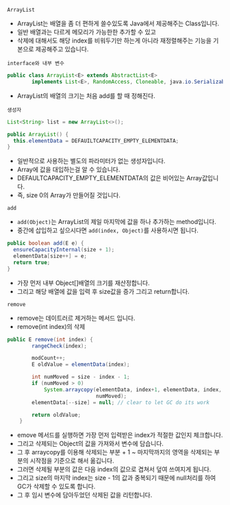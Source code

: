 `ArrayList`

- ArrayList는 배열을 좀 더 편하게 쓸수있도록 Java에서 제공해주는 Class입니다.
- 일반 배열과는 다르게 메모리가 가능한한 추가할 수 있고
- 삭제에 대해서도 해당 index를 비워두기만 하는게 아니라 재정렬해주는 기능을 기본으로 제공해주고 있습니다.

`interface와 내부 변수`

```java
public class ArrayList<E> extends AbstractList<E>
        implements List<E>, RandomAccess, Cloneable, java.io.Serializable
``` 

- ArrayList의 배열의 크기는 처음 add를 할 때 정해진다.

`생성자`
```java
List<String> list = new ArrayList<>();
```
```java
public ArrayList() {
  this.elementData = DEFAUILTCAPACITY_EMPTY_ELEMENTDATA;
}
```
- 일반적으로 사용하는 별도의 파라미터가 없는 생성자입니다. 
- Array에 값을 대입하는걸 알 수 있습니다. 
- DEFAULTCAPACITY_EMPTY_ELEMENTDATA의 값은 비어있는 Array값입니다. 
- 즉, size 0의 Array가 만들어질 것입니다.

`add`

- `add(Object)`는 ArrayList의 제일 마지막에 값을 하나 추가하는 method입니다. 
- 중간에 삽입하고 싶으시다면 `add(index, Object)`를 사용하시면 됩니다. 
```java
public boolean add(E e) {
  ensureCapacityInternal(size + 1);
  elementData[size++] = e;
  return true;
}
```
- 가장 먼저 내부 Object[]배열의 크기를 재산정합니다.
- 그리고 해당 배열에 값을 입력 후 size값을 증가 그리고 return합니다.

`remove`

- remove는 데이트러르 제거하는 메서드 입니다.
- remove(int index)의 삭제
```java
public E remove(int index) {
        rangeCheck(index);

        modCount++;
        E oldValue = elementData(index);

        int numMoved = size - index - 1;
        if (numMoved > 0)
            System.arraycopy(elementData, index+1, elementData, index,
                             numMoved);
        elementData[--size] = null; // clear to let GC do its work

        return oldValue;
    }
```
- emove 메서드를 실행하면 가장 먼저 입력받은 index가 적절한 값인지 체크합니다.
- 그리고 삭제되는 Object의 값을 가져와서 변수에 담습니다. 
- 그 후 arraycopy를 이용해 삭제되는 부분 + 1 ~ 마지막까지의 영역을 삭제되는 부분의 시작점을 기준으로 해서 옮깁니다. 
- 그러면 삭제될 부분의 값은 다음 index의 값으로 겹쳐서 덮여 쓰여지게 됩니다. 
- 그리고 size의 마지막 index는 size - 1의 값과 중복되기 때문에 null처리를 하여 GC가 삭제할 수 있도록 합니다. 
- 그 후 임시 변수에 담아두었던 삭제된 값을 리턴합니다.

